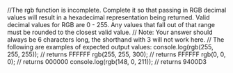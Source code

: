 //The rgb function is incomplete. Complete it so that passing in RGB decimal values will result in a hexadecimal representation being returned. Valid decimal values for RGB are 0 - 255. Any values that fall out of that range must be rounded to the closest valid value.
// Note: Your answer should always be 6 characters long, the shorthand with 3 will not work here.
// The following are examples of expected output values:
console.log(rgb(255, 255, 255)); // returns FFFFFF
rgb(255, 255, 300); // returns FFFFFF
rgb(0, 0, 0); // returns 000000
console.log(rgb(148, 0, 211)); // returns 9400D3
